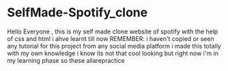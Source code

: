 # SelfMade-Spotify_clone
Hello Everyone , this is my self made clone website of spotify with the help of css and html i ahve learnt till now REMEMBER: i haven't copied  or seen any tutorial for this project from any social media platform i made this totally with my own knowledge i know its not that cool looking but right now i'm in my learning phase so these allarepractice
